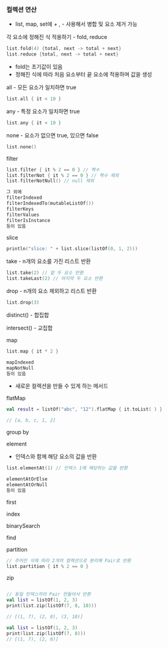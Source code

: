 ### 컬렉션 연산

- list, map, set에 + , -  사용해서 병합 및 요소 제거 가능

각 요소에 정해진 식 적용하기 - fold, reduce

```kotlin
list.fold(4) {total, next -> total + next}
list.reduce {total, next -> total + next}
```

- fold는 초기값이 있음
- 정해진 식에 따라 처음 요소부터 끝 요소에 적용하며 값을 생성

all - 모든 요소가 일치하면 true

```kotlin
list.all { it < 10 }
```

any - 특정 요소가 일치하면 true

```kotlin
list.any { it < 10 }
```

none - 요소가 없으면 true, 있으면 false

```kotlin
list.none()
```

filter

```kotlin
list.filter { it % 2 == 0 } // 짝수
list.filterNot { it % 2 == 0 } // 짝수 제외
list.filterNotNull() // null 제외

그 외에 
filterIndexed
filterIndexedTo(mutableListOf())
filterKeys
filterValues
filterIsInstance
등이 있음
```

slice

```kotlin
println("slice: " + list.slice(listOf(0, 1, 2)))
```

take - n개의 요소를 가진 리스트 반환

```kotlin
list.take(2) // 앞 두 요소 반환
list.takeLast(2) // 마지막 두 요소 반환
```

drop - n개의 요소 제외하고 리스트 반환

```kotlin
list.drop(3)
```

distinct() - 합집합

intersect() - 교집합

map

```kotlin
list.map { it * 2 }

mapIndexed
mapNotNull
등이 있음
```

- 새로운 컬렉션을 만들 수 있게 하는 메서드

flatMap

```kotlin
val result = listOf("abc", "12").flatMap { it.toList( ) }

// [a, b, c, 1, 2]
```

group by

element

- 인덱스와 함께 해당 요소의 값을 반환

```kotlin
list.elementAt(1) // 인덱스 1에 해당하는 값을 반환

elementAtOrElse
elementAtOrNull
등이 있음
```

first

index

binarySearch

find

partition

```kotlin
// 주어진 식에 따라 2개의 컬렉션으로 분리해 Pair로 반환
list.partition { it % 2 == 0 }
```

zip

```kotlin

// 동일 인덱스끼리 Pair 만들어서 반환
val list = listOf(1, 2, 3)
print(list.zip(listOf(7, 8, 10)))

// [(1, 7), (2, 8), (3, 10)]

val list = listOf(1, 2, 3)
print(list.zip(listOf(7, 8)))
// [(1, 7), (2, 8)]

```